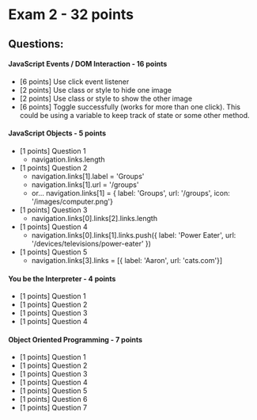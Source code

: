 # Exam 2 - 32 points

## Questions:

#### JavaScript Events / DOM Interaction - 16 points

* [6 points] Use click event listener
* [2 points] Use class or style to hide one image
* [2 points] Use class or style to show the other image
* [6 points] Toggle successfully (works for more than one click). This could be using a variable to keep track of state or some other method.

#### JavaScript Objects - 5 points

* [1 points] Question 1
	* navigation.links.length
* [1 points] Question 2
	* navigation.links[1].label = 'Groups'
	* navigation.links[1].url = '/groups'
	* or... navigation.links[1] = { label: 'Groups', url: '/groups', icon: '/images/computer.png'}
* [1 points] Question 3
	* navigation.links[0].links[2].links.length
* [1 points] Question 4
	* navigation.links[0].links[1].links.push({
		label: 'Power Eater',
		url: '/devices/televisions/power-eater'
	})
* [1 points] Question 5
	* navigation.links[3].links = [{ label: 'Aaron', url: 'cats.com'}]

#### You be the Interpreter - 4 points

* [1 points] Question 1
* [1 points] Question 2
* [1 points] Question 3
* [1 points] Question 4

#### Object Oriented Programming - 7 points

* [1 points] Question 1
* [1 points] Question 2
* [1 points] Question 3
* [1 points] Question 4
* [1 points] Question 5
* [1 points] Question 6
* [1 points] Question 7
